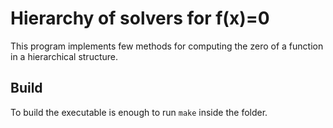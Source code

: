 # Hierarchy of solvers for f(x)=0

This program implements few methods for computing the zero of a function in a hierarchical structure.

## Build 

To build the executable is enough to run `make` inside the folder.
